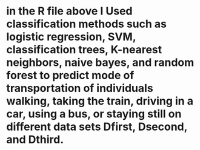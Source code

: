 # in the R file above I Used classification methods  such as logistic regression, SVM, classification trees, K-nearest neighbors, naive bayes, and random forest to predict mode of transportation of individuals walking, taking the train, driving in a car, using a bus, or staying still on different data sets Dfirst, Dsecond, and Dthird.
